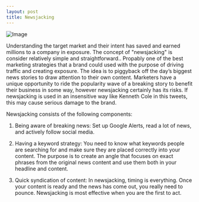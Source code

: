 ```yaml
---
layout: post
title: Newsjacking 
---
```


![Image](https://farm8.staticflickr.com/7637/16644577649_78679e9ffe_o.jpg)

Understanding the target market and their intent has saved and earned millions to a company in exposure. The concept of "newsjacking" is consider relatively simple and straightforward.. Propably one of the best marketing strategies that a brand could used with the purpose of driving traffic and creating exposure. The idea is to piggyback off the day’s biggest news stories to draw attention to their own content. Marketers have a unique opportunity to ride the popularity wave of a breaking story to benefit their business in some way, however newsjacking certainly has its risks. If newsjacking is used in an insensitive way like Kenneth Cole in this tweets, this may cause serious damage to the brand.

Newsjacking consists of the following components:

1. Being aware of breaking news:
Set up Google Alerts, read a lot of news, and actively follow social media.

2. Having a keyword strategy: You need to know what keywords people are searching for and make sure they are placed correctly into your content. The purpose is to create an angle that focuses on exact phrases from the original news content and use them both in your headline and content. 

3. Quick syndication of content: In newsjacking, timing is everything. Once your content is ready and the news has come out, you really need to pounce. Newsjacking is most effective when you are the first to act.
